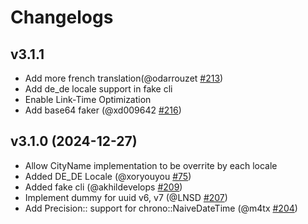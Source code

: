 # Changelogs
## v3.1.1
- Add more french translation(@odarrouzet [#213](https://github.com/cksac/fake-rs/pull/213))
- Add de_de locale support in fake cli
- Enable Link-Time Optimization
- Add base64 faker (@xd009642 [#216](https://github.com/cksac/fake-rs/pull/216))

## v3.1.0 (2024-12-27)
- Allow CityName implementation to be overrite by each locale
- Added DE_DE Locale (@xoryouyou [#75](https://github.com/cksac/fake-rs/pull/75))
- Added fake cli (@akhildevelops [#209](https://github.com/cksac/fake-rs/pull/209))
- Implement dummy for uuid v6, v7 (@LNSD [#207](https://github.com/cksac/fake-rs/pull/207))
- Add Precision::<N> support for chrono::NaiveDateTime (@m4tx [#204](https://github.com/cksac/fake-rs/pull/204))


